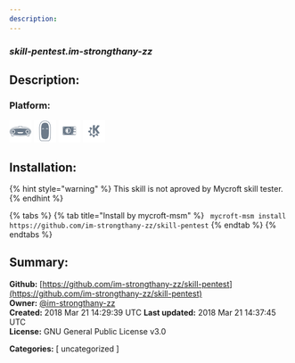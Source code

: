 ```yaml
---
description: 
---
```


### _skill-pentest.im-strongthany-zz_  
## Description:  
  
  
  
### Platform:  
 ![Mark I](../.gitbook/assets/mark-1-icon.png)  ![Mark II](../.gitbook/assets/mark-2-icon.png)  ![Picroft](../.gitbook/assets/picroft-icon.png)  ![plasmoid](../.gitbook/assets/kde.png)   
## Installation:  
{% hint style="warning" %}
This skill is not aproved by Mycroft skill tester.
{% endhint %}
    
{% tabs %}
{% tab title="Install by mycroft-msm" %}
``` mycroft-msm install https://github.com/im-strongthany-zz/skill-pentest```
{% endtab %}
  {% endtabs %}
    
## Summary:  
**Github:** [https://github.com/im-strongthany-zz/skill-pentest](https://github.com/im-strongthany-zz/skill-pentest)  
**Owner:** [@im-strongthany-zz](https://github.com/im-strongthany-zz)  
**Created:** 2018 Mar 21 14:29:39 UTC  **Last updated:** 2018 Mar 21 14:37:45 UTC  
**License:** GNU General Public License v3.0  
  
**Categories:** [ uncategorized ]   
